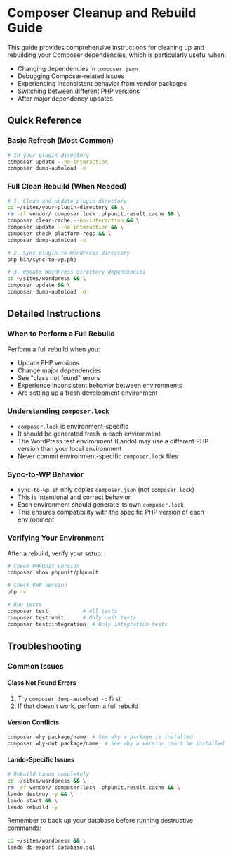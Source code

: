 # Composer Cleanup and Rebuild Guide

This guide provides comprehensive instructions for cleaning up and rebuilding your Composer dependencies, which is particularly useful when:
- Changing dependencies in `composer.json`
- Debugging Composer-related issues
- Experiencing inconsistent behavior from vendor packages
- Switching between different PHP versions
- After major dependency updates

## Quick Reference

### Basic Refresh (Most Common)
```bash
# In your plugin directory
composer update --no-interaction
composer dump-autoload -o
```

### Full Clean Rebuild (When Needed)
```bash
# 1. Clean and update plugin directory
cd ~/sites/your-plugin-directory && \
rm -rf vendor/ composer.lock .phpunit.result.cache && \
composer clear-cache --no-interaction && \
composer update --no-interaction && \
composer check-platform-reqs && \
composer dump-autoload -o

# 2. Sync plugin to WordPress directory
php bin/sync-to-wp.php

# 3. Update WordPress directory dependencies
cd ~/sites/wordpress && \
composer update && \
composer dump-autoload -o
```

## Detailed Instructions

### When to Perform a Full Rebuild
Perform a full rebuild when you:
- Update PHP versions
- Change major dependencies
- See "class not found" errors
- Experience inconsistent behavior between environments
- Are setting up a fresh development environment

### Understanding `composer.lock`
- `composer.lock` is environment-specific
- It should be generated fresh in each environment
- The WordPress test environment (Lando) may use a different PHP version than your local environment
- Never commit environment-specific `composer.lock` files

### Sync-to-WP Behavior
- `sync-to-wp.sh` only copies `composer.json` (not `composer.lock`)
- This is intentional and correct behavior
- Each environment should generate its own `composer.lock`
- This ensures compatibility with the specific PHP version of each environment

### Verifying Your Environment
After a rebuild, verify your setup:

```bash
# Check PHPUnit version
composer show phpunit/phpunit

# Check PHP version
php -v

# Run tests
composer test           # All tests
composer test:unit      # Only unit tests
composer test:integration  # Only integration tests
```

## Troubleshooting

### Common Issues

#### Class Not Found Errors
1. Try `composer dump-autoload -o` first
2. If that doesn't work, perform a full rebuild

#### Version Conflicts
```bash
composer why package/name  # See why a package is installed
composer why-not package/name  # See why a version can't be installed
```

#### Lando-Specific Issues
```bash
# Rebuild Lando completely
cd ~/sites/wordpress && \
rm -rf vendor/ composer.lock .phpunit.result.cache && \
lando destroy -y && \
lando start && \
lando rebuild -y
```

Remember to back up your database before running destructive commands:

```bash
cd ~/sites/wordpress && \
lando db-export database.sql
```
